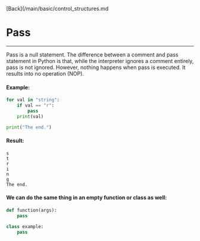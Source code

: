[Back](/main/basic/control_structures.md

# Pass
---

Pass is a null statement. The difference between a comment and pass statement in Python is that, while the interpreter ignores a comment entirely, pass is not ignored.
However, nothing happens when pass is executed. It results into no operation (NOP).

#### Example:
```python
for val in "string":
    if val == "r":
        pass
    print(val)

print("The end.")
```
#### Result:
~~~~
s
t
r
i
n
g
The end.
~~~~

#### We can do the same thing in an empty function or class as well:
```python
def function(args):
    pass
```
```python
class example:
    pass
```